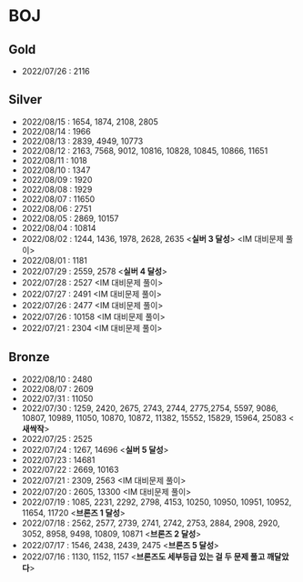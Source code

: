 # BOJ

## Gold
- 2022/07/26 : 2116


## Silver
- 2022/08/15 : 1654, 1874, 2108, 2805
- 2022/08/14 : 1966
- 2022/08/13 : 2839, 4949, 10773
- 2022/08/12 : 2163, 7568, 9012, 10816, 10828, 10845, 10866, 11651
- 2022/08/11 : 1018
- 2022/08/10 : 1347
- 2022/08/09 : 1920
- 2022/08/08 : 1929
- 2022/08/07 : 11650
- 2022/08/06 : 2751
- 2022/08/05 : 2869, 10157
- 2022/08/04 : 10814
- 2022/08/02 : 1244, 1436, 1978, 2628, 2635 <**실버 3 달성**> <IM 대비문제 풀이>
- 2022/08/01 : 1181
- 2022/07/29 : 2559, 2578 <**실버 4 달성**>
- 2022/07/28 : 2527 <IM 대비문제 풀이> 
- 2022/07/27 : 2491 <IM 대비문제 풀이>
- 2022/07/26 : 2477 <IM 대비문제 풀이>
- 2022/07/26 : 10158 <IM 대비문제 풀이>
- 2022/07/21 : 2304 <IM 대비문제 풀이>


## Bronze
- 2022/08/10 : 2480
- 2022/08/07 : 2609
- 2022/07/31 : 11050
- 2022/07/30 : 1259, 2420, 2675, 2743, 2744, 2775,2754, 5597, 9086, 10807, 10989, 11050, 10870, 10872, 11382, 15552, 15829, 15964, 25083 <**새싹작**>
- 2022/07/25 : 2525
- 2022/07/24 : 1267, 14696 <**실버 5 달성**>
- 2022/07/23 : 14681
- 2022/07/22 : 2669, 10163
- 2022/07/21 : 2309, 2563  <IM 대비문제 풀이>
- 2022/07/20 : 2605, 13300 <IM 대비문제 풀이>
- 2022/07/19 : 1085, 2231, 2292, 2798, 4153, 10250, 10950, 10951, 10952, 11654, 11720 <**브론즈 1 달성**>
- 2022/07/18 : 2562, 2577, 2739, 2741, 2742, 2753, 2884, 2908, 2920, 3052, 8958, 9498, 10809, 10871 <**브론즈 2 달성**>
- 2022/07/17 : 1546, 2438, 2439, 2475 <**브론즈 5 달성**>
- 2022/07/16 : 1130, 1152, 1157  <**브론즈도 세부등급 있는 걸 두 문제 풀고 깨달았다**>
